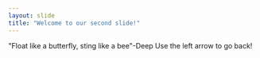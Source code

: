 ```yaml
---
layout: slide
title: "Welcome to our second slide!"
---
```

"Float like a butterfly, sting like a bee"-Deep
Use the left arrow to go back!
